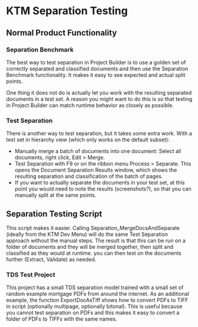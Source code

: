 # KTM Separation Testing

## Normal Product Functionality

### Separation Benchmark

The best way to test separation in Project Builder is to use a golden set of correctly separated and classified documents and then use the Separation Benchmark functionality.  It makes it easy to see expected and actual split points.

One thing it does not do is actually let you work with the resulting separated documents in a test set.  A reason you might want to do this is so that testing in Project Builder can match runtime behavior as closely as possible.

### Test Separation

There is another way to test separation, but it takes some extra work.  With a test set in hierarchy view (which only works on the default subset):

- Manually merge a batch of documents into one document: Select all documents, right click, Edit > Merge.
- Test Separation with F9 or on the ribbon menu Process > Separate. This opens the Document Separation Results window, which shows the resulting separation and classification of the batch of pages.
- If you want to actually separate the documents in your test set, at this point you would need to note the results (screenshots?), so that you can manually split at the same points.

## Separation Testing Script

This script makes it easier.  Calling Separation_MergeDocsAndSeparate (ideally from the KTM Dev Menu) will do the same Test Separation approach without the manual steps.  The result is that this can be run on a folder of documents and they will be merged together, then split and classified as they would at runtime.  you can then test on the documents further (Extract, Validate) as needed.

### TDS Test Project

This project has a small TDS separation model trained with a small set of random example mortgage PDFs from around the internet.  As an additional example, the function ExportDocAsTiff shows how to convert PDFs to TIFF in script (optionally multipage, optionally bitonal).  This is useful because you cannot test separation on PDFs and this makes it easy to convert a folder of PDFs to TIFFs with the same names.